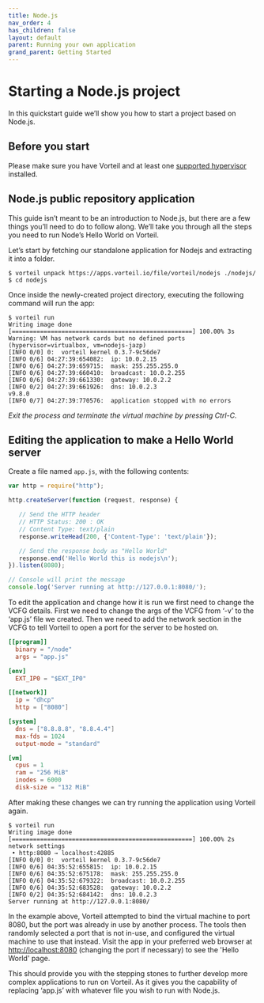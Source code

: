 ```yaml
---
title: Node.js
nav_order: 4
has_children: false
layout: default
parent: Running your own application
grand_parent: Getting Started
---
```


# Starting a Node.js project

In this quickstart guide we’ll show you how to start a project based on Node.js.

## Before you start

Please make sure you have Vorteil and at least one [supported hypervisor](/docs/guides/configure-virtualizer/) installed.

## Node.js public repository application

This guide isn’t meant to be an introduction to Node.js, but there are a few things you’ll need to do to follow along. We’ll take you through all the steps you need to run Node’s Hello World on Vorteil.

Let’s start by fetching our standalone application for Nodejs and extracting it into a folder.

```
$ vorteil unpack https://apps.vorteil.io/file/vorteil/nodejs ./nodejs/
$ cd nodejs
```

Once inside the newly-created project directory, executing the following command will run the app:

```
$ vorteil run
Writing image done [===================================================] 100.00% 3s
Warning: VM has network cards but no defined ports (hypervisor=virtualbox, vm=nodejs-jazp)
[INFO 0/0] 0:  vorteil kernel 0.3.7-9c56de7
[INFO 0/6] 04:27:39:654082:  ip: 10.0.2.15
[INFO 0/6] 04:27:39:659715:  mask: 255.255.255.0
[INFO 0/6] 04:27:39:660410:  broadcast: 10.0.2.255
[INFO 0/6] 04:27:39:661330:  gateway: 10.0.2.2
[INFO 0/2] 04:27:39:661926:  dns: 10.0.2.3
v9.8.0
[INFO 0/7] 04:27:39:770576:  application stopped with no errors
```

_Exit the process and terminate the virtual machine by pressing Ctrl-C._

## Editing the application to make a Hello World server

Create a file named `app.js`, with the following contents:

```js
var http = require("http");

http.createServer(function (request, response) {

   // Send the HTTP header
   // HTTP Status: 200 : OK
   // Content Type: text/plain
   response.writeHead(200, {'Content-Type': 'text/plain'});

   // Send the response body as "Hello World"
   response.end('Hello World this is nodejs\n');
}).listen(8080);

// Console will print the message
console.log('Server running at http://127.0.0.1:8080/');
```

To edit the application and change how it is run we first need to change the VCFG details. First we need to change the args of the VCFG from ‘-v’ to the ‘app.js’ file we created. Then we need to add the network section in the VCFG to tell Vorteil to open a port for the server to be hosted on.

```toml
[[program]]
  binary = "/node"
  args = "app.js"

[env]
  EXT_IP0 = "$EXT_IP0"

[[network]]
  ip = "dhcp"
  http = ["8080"]

[system]
  dns = ["8.8.8.8", "8.8.4.4"]
  max-fds = 1024
  output-mode = "standard"

[vm]
  cpus = 1
  ram = "256 MiB"
  inodes = 6000
  disk-size = "132 MiB"
```

After making these changes we can try running the application using Vorteil again.

```
$ vorteil run
Writing image done [===================================================] 100.00% 2s
network settings
 • http:8080 → localhost:42885
[INFO 0/0] 0:  vorteil kernel 0.3.7-9c56de7
[INFO 0/6] 04:35:52:655815:  ip: 10.0.2.15
[INFO 0/6] 04:35:52:675178:  mask: 255.255.255.0
[INFO 0/6] 04:35:52:679322:  broadcast: 10.0.2.255
[INFO 0/6] 04:35:52:683528:  gateway: 10.0.2.2
[INFO 0/2] 04:35:52:684142:  dns: 10.0.2.3
Server running at http://127.0.0.1:8080/
```

In the example above, Vorteil attempted to bind the virtual machine to port 8080, but the port was already in use by another process. The tools then randomly selected a port that is not in-use, and configured the virtual machine to use that instead. Visit the app in your preferred web browser at [http://localhost:8080](http://localhost:8080) (changing the port if necessary) to see the 'Hello World' page.

This should provide you with the stepping stones to further develop more complex applications to run on Vorteil. As it gives you the capability of replacing ‘app.js’ with whatever file you wish to run with Node.js.